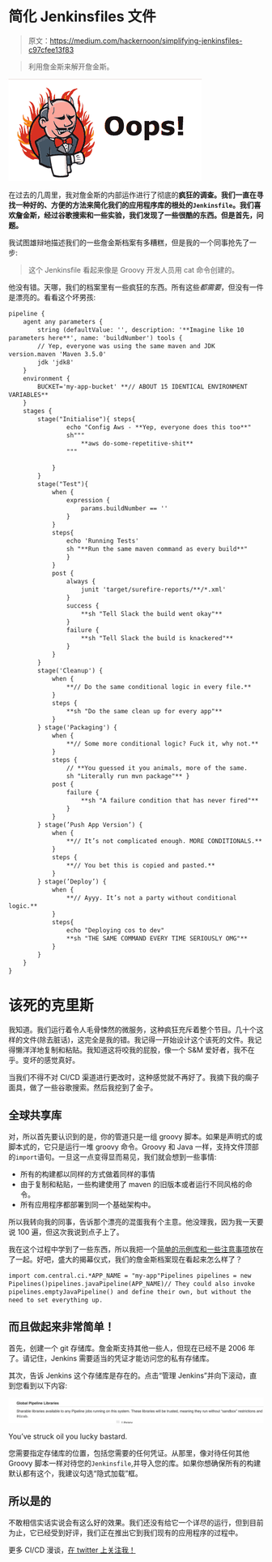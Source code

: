 # 简化 Jenkinsfiles 文件

> 原文：<https://medium.com/hackernoon/simplifying-jenkinsfiles-c97cfee13f83>

> 利用詹金斯来解开詹金斯。

![](img/3f50c0b66eef9b8f2cc87fd01ba07748.png)

在过去的几周里，我对詹金斯的内部运作进行了彻底的**疯狂的调查。我们一直在寻找一种好的、方便的方法来简化我们的应用程序库的根处的`Jenkinsfile`。我们喜欢詹金斯，经过谷歌搜索和一些实验，我们发现了一些很酷的东西。但是首先，问题。**

我试图雄辩地描述我们的一些詹金斯档案有多糟糕，但是我的一个同事抢先了一步:

> 这个 Jenkinsfile 看起来像是 Groovy 开发人员用 cat 命令创建的。

他没有错。天哪，我们的档案里有一些疯狂的东西。所有这些*都需要*，但没有一件是漂亮的。看看这个坏男孩:

```
pipeline {
    agent any parameters {
        string (defaultValue: '', description: '**Imagine like 10 parameters here**', name: 'buildNumber') tools {
        // Yep, everyone was using the same maven and JDK version.maven 'Maven 3.5.0'
        jdk 'jdk8'
    }
    environment {
        BUCKET='my-app-bucket' **// ABOUT 15 IDENTICAL ENVIRONMENT VARIABLES**
    }
    stages {
        stage("Initialise"){ steps{
                echo "Config Aws - **Yep, everyone does this too**"
                sh"""
                    **aws do-some-repetitive-shit**
                """

            }
        }
        stage("Test"){
            when {
                expression {
                    params.buildNumber == ''
                }
            }
            steps{
                echo 'Running Tests'
                sh "**Run the same maven command as every build**"
                }
            }
            post {
                always {
                    junit 'target/surefire-reports/**/*.xml'
                }
                success {
                    **sh "Tell Slack the build went okay"**
                }
                failure {
                    **sh "Tell Slack the build is knackered"**
                }
            }
        }
        stage('Cleanup') {
            when {
                **// Do the same conditional logic in every file.**
            }
            steps {
                **sh "Do the same clean up for every app"**
            }
        } stage('Packaging') {
            when {
                **// Some more conditional logic? Fuck it, why not.**
            }
            steps {
                // **You guessed it you animals, more of the same.
                sh "Literally run mvn package"** }
            post {
                failure {
                    **sh "A failure condition that has never fired"**
                }
            }
        } stage(’Push App Version’) {
            when {
                **// It’s not complicated enough. MORE CONDITIONALS.**
            }
            steps {
                **// You bet this is copied and pasted.** 
            }    
        } stage(’Deploy’) {
            when {
                **// Ayyy. It’s not a party without conditional logic.**
            }
            steps{
                echo "Deploying cos to dev"
                **sh "THE SAME COMMAND EVERY TIME SERIOUSLY OMG"**
            }
        }
    }
}
```

# 该死的克里斯

我知道。我们运行着令人毛骨悚然的微服务，这种疯狂充斥着整个节目。几十个这样的文件(除去脏话)，这完全是我的错。我记得一开始设计这个该死的文件。我记得懒洋洋地复制和粘贴。我知道这将咬我的屁股，像一个 S&M 爱好者，我不在乎。变坏的感觉真好。

当我们不得不对 CI/CD 渠道进行更改时，这种感觉就不再好了。我摘下我的瘸子面具，做了一些谷歌搜索。然后我挖到了金子。

## 全球共享库

对，所以首先要认识到的是，你的管道只是一组 groovy 脚本。如果是声明式的或脚本式的，它只是运行一堆 groovy 命令。Groovy 和 Java 一样，支持文件顶部的`import`语句。一旦这一点变得显而易见，我们就会想到一些事情:

*   所有的构建都以同样的方式做着同样的事情
*   由于复制和粘贴，一些构建使用了 maven 的旧版本或者运行不同风格的命令。
*   所有应用程序都部署到同一个基础架构中。

所以我转向我的同事，告诉那个漂亮的混蛋我有个主意。他没理我，因为我一天要说 100 遍，但这次我说到点子上了。

我在这个过程中学到了一些东西，所以我把一个[简单的示例库和一些注意事项](https://github.com/ChrisCooney/jenkins-global-library-simple)放在了一起。好吧，盛大的揭幕仪式，我们的詹金斯档案现在看起来怎么样了？

```
import com.central.ci.*APP_NAME = "my-app"Pipelines pipelines = new Pipelines()pipelines.javaPipeline(APP_NAME)// They could also invoke pipelines.emptyJavaPipeline() and define their own, but without the need to set everything up.
```

## 而且做起来非常简单！

首先，创建一个 git 存储库。詹金斯支持其他一些人，但现在已经不是 2006 年了。请记住，Jenkins 需要适当的凭证才能访问您的私有存储库。

其次，告诉 Jenkins 这个存储库是存在的。点击“管理 Jenkins”并向下滚动，直到您看到以下内容:

![](img/c106c81bfdb610ff44482d3dcfc29b32.png)

You’ve struck oil you lucky bastard.

您需要指定存储库的位置，包括您需要的任何凭证。从那里，像对待任何其他 Groovy 脚本一样对待您的`Jenkinsfile`,并导入您的库。如果你想确保所有的构建默认都有这个，我建议勾选“隐式加载”框。

## 所以是的

不敢相信实话实说会有这么好的效果。我们还没有给它一个详尽的运行，但到目前为止，它已经受到好评，我们正在推出它到我们现有的应用程序的过程中。

更多 CI/CD 漫谈，[在 twitter 上关注我！](https://twitter.com/chris_cooney)